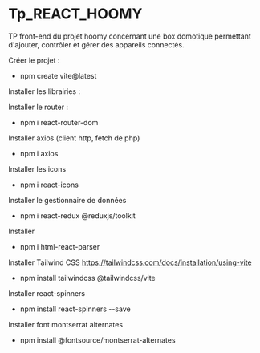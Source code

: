 # Tp_REACT_HOOMY
TP front-end du projet hoomy concernant une box domotique permettant d'ajouter, contrôler et gérer des appareils connectés.

Créer le projet :
- npm create vite@latest

Installer les librairies :


Installer le router :
- npm i react-router-dom

Installer axios (client http, fetch de php)
- npm i axios

Installer les icons
- npm i react-icons

Installer le gestionnaire de données
- npm i react-redux @reduxjs/toolkit

Installer
- npm i html-react-parser

Installer Tailwind CSS https://tailwindcss.com/docs/installation/using-vite
- npm install tailwindcss @tailwindcss/vite

Installer react-spinners
- npm install react-spinners --save

Installer font montserrat alternates
- npm install @fontsource/montserrat-alternates